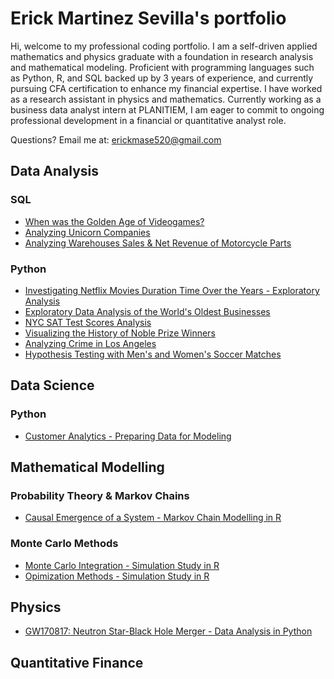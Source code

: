 # Erick Martinez Sevilla's portfolio
Hi, welcome to my professional coding portfolio. I am a self-driven applied mathematics and physics graduate with a foundation in research analysis and mathematical modeling. Proficient with programming languages such as Python, R, and SQL backed up by 3 years of experience, and currently pursuing CFA certification to enhance my financial expertise. I have worked as a research assistant in physics and mathematics. Currently working as a business data analyst intern at PLANITIEM, I am eager to commit to ongoing professional development in a financial or quantitative analyst role.

Questions? Email me at:
[erickmase520@gmail.com](mailto:erickmase520@gmail.com)

## Data Analysis 
### SQL
* [When was the Golden Age of Videogames?](https://github.com/erickmase/portfolio/blob/main/When%20was%20the%20Golden%20Age%20of%20videogames.ipynb)
* [Analyzing Unicorn Companies](https://github.com/erickmase/portfolio/blob/main/Analyzing%20Unicorn%20Companies.ipynb)
* [Analyzing Warehouses Sales & Net Revenue of Motorcycle Parts](https://github.com/erickmase/portfolio/blob/main/Analyzing%20Warehouses%20Sales%20%26%20Net%20Revenue%20of%20Motorcycle%20Parts.ipynb)

### Python
* [Investigating Netflix Movies Duration Time Over the Years - Exploratory Analysis](https://github.com/erickmase/portfolio/blob/main/Investigating%20Netflix%20Movies%20-%20Exploratory%20Analysis.ipynb)
* [Exploratory Data Analysis of the World's Oldest Businesses](https://github.com/erickmase/portfolio/blob/main/Exploratory%20analysis%20of%20World's%20Oldest%20Businesses.ipynb)
* [NYC SAT Test Scores Analysis](https://github.com/erickmase/portfolio/blob/main/NYC%20SAT%20Test%20Scores%20Analysis.ipynb)
* [Visualizing the History of Noble Prize Winners](https://github.com/erickmase/portfolio/blob/main/Visualizing%20the%20History%20of%20Noble%20Prize%20Winners.ipynb)
* [Analyzing Crime in Los Angeles](https://github.com/erickmase/portfolio/blob/main/Analyzing%20Crime%20in%20Los%20Angeles.ipynb)
* [Hypothesis Testing with Men's and Women's Soccer Matches](https://github.com/erickmase/portfolio/blob/main/Hypothesis%20Testing%20with%20Men's%20and%20Women's%20Soccer%20Matches.ipynb)

## Data Science
### Python
* [Customer Analytics - Preparing Data for Modeling](https://github.com/erickmase/portfolio/blob/main/Customer%20Analytics%20-%20Preparing%20Data%20for%20Modeling.ipynb)

## Mathematical Modelling 
### Probability Theory & Markov Chains
* [Causal Emergence of a System - Markov Chain Modelling in R](https://github.com/erickmase/portfolio/blob/main/Causal%20Inference.Rmd)

### Monte Carlo Methods 
* [Monte Carlo Integration - Simulation Study in R](https://github.com/erickmase/portfolio/blob/main/Simulation%20Study%20Monte%20Carlo%20Integration.pdf)
* [Opimization Methods - Simulation Study in R](https://github.com/erickmase/portfolio/blob/main/Simulation%20Study%20Optimization%20Methods.pdf)

## Physics
* [GW170817: Neutron Star-Black Hole Merger - Data Analysis in Python](https://github.com/erickmase/portfolio/blob/main/GW170817%20Gravitational%20Waves%20Analysis%20.ipynb)

## Quantitative Finance
